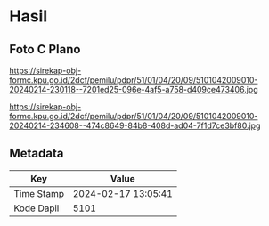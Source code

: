 # Hasil

## Foto C Plano

https://sirekap-obj-formc.kpu.go.id/2dcf/pemilu/pdpr/51/01/04/20/09/5101042009010-20240214-230118--7201ed25-096e-4af5-a758-d409ce473406.jpg

https://sirekap-obj-formc.kpu.go.id/2dcf/pemilu/pdpr/51/01/04/20/09/5101042009010-20240214-234608--474c8649-84b8-408d-ad04-7f1d7ce3bf80.jpg


## Metadata

| Key        | Value               |
| ---------- | ------------------- |
| Time Stamp | 2024-02-17 13:05:41 |
| Kode Dapil | 5101                |



